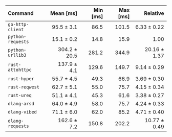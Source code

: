 | Command | Mean [ms] | Min [ms] | Max [ms] | Relative |
|:---|---:|---:|---:|---:|
| `go-http-client` | 95.5 ± 3.1 | 86.5 | 101.5 | 6.33 ± 0.22 |
| `python-requests` | 15.1 ± 0.2 | 14.8 | 15.9 | 1.00 |
| `python-urllib3` | 304.2 ± 20.5 | 281.2 | 344.9 | 20.16 ± 1.37 |
| `rust-attohttpc` | 137.9 ± 4.1 | 129.6 | 149.7 | 9.14 ± 0.29 |
| `rust-hyper` | 55.7 ± 4.5 | 49.3 | 66.9 | 3.69 ± 0.30 |
| `rust-reqwest` | 62.7 ± 5.1 | 55.0 | 75.7 | 4.15 ± 0.34 |
| `rust-ureq` | 51.1 ± 4.1 | 45.3 | 61.6 | 3.38 ± 0.27 |
| `dlang-arsd` | 64.0 ± 4.9 | 58.0 | 75.7 | 4.24 ± 0.33 |
| `dlang-vibed` | 71.1 ± 6.0 | 62.0 | 85.2 | 4.71 ± 0.40 |
| `dlang-requests` | 162.6 ± 7.2 | 150.8 | 202.2 | 10.77 ± 0.49 |
